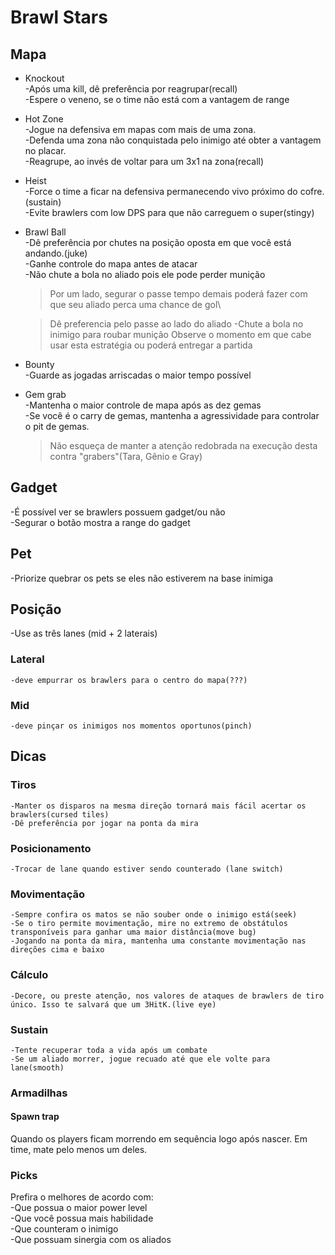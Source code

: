 # Brawl Stars

## Mapa
* Knockout\
-Após uma kill, dê preferência por reagrupar(recall)\
-Espere o veneno, se o time não está com a vantagem de range

* Hot Zone\
-Jogue na defensiva em mapas com mais de uma zona.\
-Defenda uma zona não conquistada pelo inimigo até obter a vantagem no placar.\
-Reagrupe, ao invés de voltar para um 3x1 na zona(recall)

* Heist\
-Force o time a ficar na defensiva permanecendo vivo próximo do cofre.(sustain)\
-Evite brawlers com low DPS para que não carreguem o super(stingy)

* Brawl Ball\
-Dê preferência por chutes na posição oposta em que você está andando.(juke)\
-Ganhe controle do mapa antes de atacar\
-Não chute a bola no aliado pois ele pode perder munição
	>Por um lado, segurar o passe tempo demais poderá fazer com que seu aliado perca uma chance de gol\
	
	>Dê preferencia pelo passe ao lado do aliado
-Chute a bola no inimigo para roubar munição
	>Observe o momento em que cabe usar esta estratégia ou poderá entregar a partida

* Bounty\
-Guarde as jogadas arriscadas o maior tempo possível

* Gem grab\
-Mantenha o maior controle de mapa após as dez gemas\
-Se você é o carry de gemas, mantenha a agressividade para controlar o pit de gemas.
	>Não esqueça de manter a atenção redobrada na execução desta contra "grabers"(Tara, Gênio e Gray)

## Gadget
-É possível ver se brawlers possuem gadget/ou não\
-Segurar o botão mostra a range do gadget

## Pet
-Priorize quebrar os pets se eles não estiverem na base inimiga

## Posição
-Use as três lanes (mid + 2 laterais)
### Lateral
	-deve empurrar os brawlers para o centro do mapa(???)
### Mid
	-deve pinçar os inimigos nos momentos oportunos(pinch)

## Dicas
### Tiros
	-Manter os disparos na mesma direção tornará mais fácil acertar os brawlers(cursed tiles)
	-Dê preferência por jogar na ponta da mira

### Posicionamento
	-Trocar de lane quando estiver sendo counterado (lane switch)

### Movimentação
	-Sempre confira os matos se não souber onde o inimigo está(seek)
	-Se o tiro permite movimentação, mire no extremo de obstátulos transponíveis para ganhar uma maior distância(move bug)
	-Jogando na ponta da mira, mantenha uma constante movimentação nas direções cima e baixo

### Cálculo
	-Decore, ou preste atenção, nos valores de ataques de brawlers de tiro único. Isso te salvará que um 3HitK.(live eye)

### Sustain
	-Tente recuperar toda a vida após um combate
	-Se um aliado morrer, jogue recuado até que ele volte para lane(smooth)


### Armadilhas
#### Spawn trap
Quando os players ficam morrendo em sequência logo após nascer.
Em time, mate pelo menos um deles.

### Picks
Prefira o melhores de acordo com:\
-Que possua o maior power level\
-Que você possua mais habilidade\
-Que counteram o inimigo\
-Que possuam sinergia com os aliados

